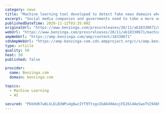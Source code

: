 ```yaml
---
category: news
title: "Machine learning tool developed to detect fake news domains when they register"
excerpt: "Social media companies and governments need to take a more active role in tackling fake news Techniques observed could be used to target corporates if not tackled Academics"
publishedDateTime: 2020-11-12T03:35:00Z
originalUrl: "https://www.benzinga.com/pressreleases/20/11/ab18330671/machine-learning-tool-developed-to-detect-fake-news-domains-when-they-register"
webUrl: "https://www.benzinga.com/pressreleases/20/11/ab18330671/machine-learning-tool-developed-to-detect-fake-news-domains-when-they-register"
ampWebUrl: "https://amp.benzinga.com/amp/content/18330671"
cdnAmpWebUrl: "https://amp-benzinga-com.cdn.ampproject.org/c/s/amp.benzinga.com/amp/content/18330671"
type: article
quality: 50
heat: 50
published: false

provider:
  name: Benzinga.com
  domain: benzinga.com

topics:
  - Machine Learning
  - AI

secured: "Pbk9dK7w6LkLELB3WPu4g6wzIYT9TtsgvIbAO49AeujFE2614AeSwoTV294bN4/OI4/uDlVKFShFKfBSXmz4VsniU5RIQ6xQybdMrgw4Eikqau6xDRmW5l9iiWSXvDT0zgstaq5UkH2ilxilgfPc4kuRJiZ7SphIxzLOoAM/+qRxTz8m1mZDi7EQAsnt3qXjaQvOl1KWM0GxrgML1Qsg+fRNeXv78SgK4/CC3n5TdB73SzBDXuydmhqqXi6qwrMrTlH1WHo9FOPeIezfpf4FZGrf2LYVZpq2gUaBSWKapseoyqILRuVmQ/36VRUxkupNhcGptr99Ygtg0oPfWxUCnlZ/khNobK7PDZDkuFq6Sys=;11Irq67t0y7T588BsMyTOA=="
---
```



